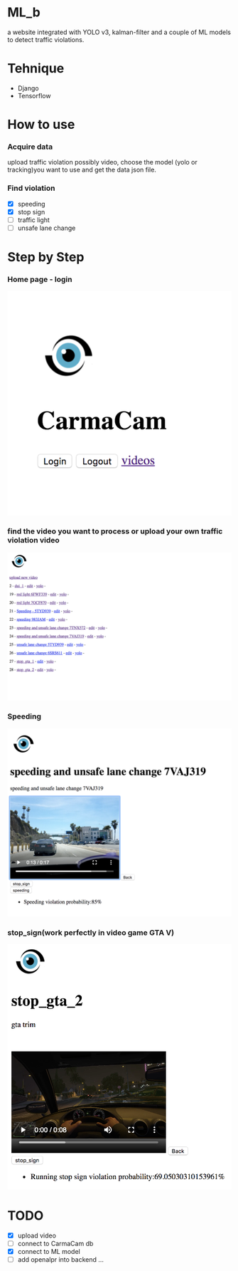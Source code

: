 # ML_b
a website integrated with YOLO v3, kalman-filter and a couple of ML models to detect traffic violations.

# Tehnique
- Django
- Tensorflow

# How to use

### Acquire data
upload traffic violation possibly video, choose the model (yolo or tracking)you want to use and get the data json file.

### Find violation
- [x] speeding
- [x] stop sign
- [ ] traffic light
- [ ] unsafe lane change

# Step by Step
### Home page - login
![alt text](img/homepage_login.png)

### find the video you want to process or upload your own traffic violation video
![alt text](img/video_list.png)

### Speeding
![alt text](img/speeding.png)

### stop_sign(work perfectly in video game GTA V)
![alt text](img/stopsign_gta.png)

# TODO
- [x] upload video
- [ ] connect to CarmaCam db
- [x] connect to ML model
- [ ] add openalpr into backend
...
